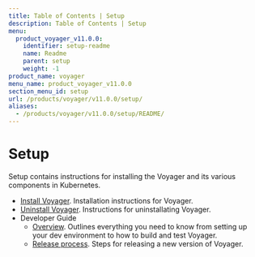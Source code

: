 ```yaml
---
title: Table of Contents | Setup
description: Table of Contents | Setup
menu:
  product_voyager_v11.0.0:
    identifier: setup-readme
    name: Readme
    parent: setup
    weight: -1
product_name: voyager
menu_name: product_voyager_v11.0.0
section_menu_id: setup
url: /products/voyager/v11.0.0/setup/
aliases:
  - /products/voyager/v11.0.0/setup/README/
---
```

# Setup

Setup contains instructions for installing the Voyager and its various components in Kubernetes.

- [Install Voyager](/docs/setup/install.md). Installation instructions for Voyager.
- [Uninstall Voyager](/docs/setup/uninstall.md). Instructions for uninstallating Voyager.
- Developer Guide
  - [Overview](/docs/setup/developer-guide/overview.md). Outlines everything you need to know from setting up your dev environment to how to build and test Voyager.
  - [Release process](/docs/setup/developer-guide/release.md). Steps for releasing a new version of Voyager.
